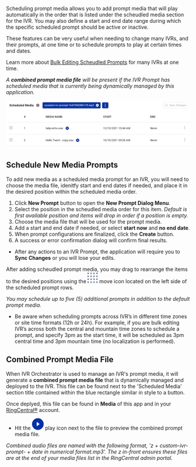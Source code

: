 Scheduling prompt media allows you to add prompt media that will play automatically in the order that is listed under the scheudled media section for the IVR. You may also define a start and end date range during which the specific scheduled prompt should be active or inactive. 

These features can be very useful when needing to change many IVRs, and their prompts, at one time or to schedule prompts to play at certain times and dates.

Learn more about [Bulk Editing Scheudled Prompts](ivr/bulk-ivr-editing) for many IVRs at one time.

*A **combined prompt media file** will be present if the IVR Prompt has scheduled media that is currently being dynamically managed by this application.*

![Scheduled prompts and combined media file](../assets/scheduled-prompt-media.png "Scheduled prompts and combined media file")

## Schedule New Media Prompts

To add new media as a scheduled media prompt for an IVR, you will need to choose the media file, idenitfy start and end dates if needed, and place it in the desired position within the scheduled media order.

1. Click **New Prompt** button to open the **New Prompt Dialog Menu**.
2. Select the position in the scheudled media order for this item. *Default is first available position and items will drop in order if a position is empty.*
2. Choose the media file that will be used for the prompt media.
3. Add a start and end date if needed, or select **start now** and **no end date**.
4. When prompt configurations are finalized, click the **Create** button.
5. A success or error confirmation dialog will confirm final results.

* After any actions to an IVR Prompt, the application will require you to **Sync Changes** or you will lose your edits. 

After adding scheudled prompt media, you may drag to rearrange the items to the desired positions using the ![Move icon](../assets/move.svg "Move icon") move icon located on the left side of the scheduled prompt rows. 

*You may schedule up to five (5) additional prompts in addition to the default prompt media.*

* Be aware when scheduling prompts across IVR’s in different time zones or site time formats (12h or 24h). For example, if you are bulk editing IVR’s across both the central and mountain time zones to schedule a prompt, and specify 3pm as the start time, it will be scheduled as 3pm central time and 3pm mountain time (no localization is performed).

## Combined Prompt Media File

When IVR Orchestrator is used to manage an IVR's prompt media, it will generate a **combined prompt media file** that is dynamically managed and deployed to the IVR. This file can be found next to the 'Scheduled Media' section title contained within the blue rectangle similar in style to a button. 

Once deplyed, this file can be found in **Media** of this app and in your [RingCentral®](https://ringcentral.com) account.

* Hit the ![Play icon](../assets/play.svg "Play icon") play icon next to the file to preview the combined prompt media file.

*Combined audio files are named with the following format, 'z + custom-ivr-prompt- + date in numerical format.mp3'. The z in-front ensures these files are at the end of your media files list in the RingCentral admin portal.*